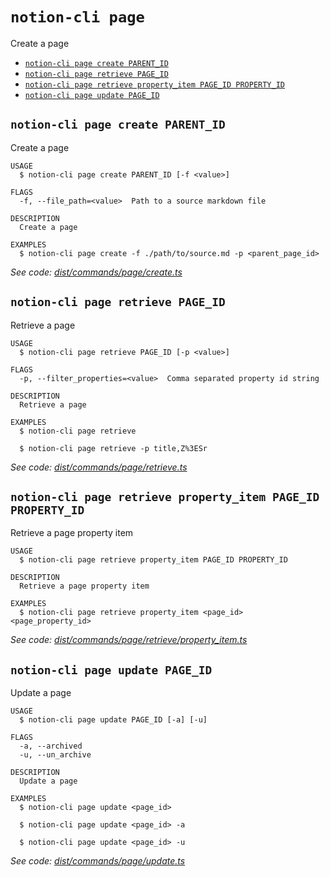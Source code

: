 `notion-cli page`
=================

Create a page

* [`notion-cli page create PARENT_ID`](#notion-cli-page-create-parent_id)
* [`notion-cli page retrieve PAGE_ID`](#notion-cli-page-retrieve-page_id)
* [`notion-cli page retrieve property_item PAGE_ID PROPERTY_ID`](#notion-cli-page-retrieve-property_item-page_id-property_id)
* [`notion-cli page update PAGE_ID`](#notion-cli-page-update-page_id)

## `notion-cli page create PARENT_ID`

Create a page

```
USAGE
  $ notion-cli page create PARENT_ID [-f <value>]

FLAGS
  -f, --file_path=<value>  Path to a source markdown file

DESCRIPTION
  Create a page

EXAMPLES
  $ notion-cli page create -f ./path/to/source.md -p <parent_page_id>
```

_See code: [dist/commands/page/create.ts](https://github.com/litencatt/notion-cli/blob/v0.10.0/dist/commands/page/create.ts)_

## `notion-cli page retrieve PAGE_ID`

Retrieve a page

```
USAGE
  $ notion-cli page retrieve PAGE_ID [-p <value>]

FLAGS
  -p, --filter_properties=<value>  Comma separated property id string

DESCRIPTION
  Retrieve a page

EXAMPLES
  $ notion-cli page retrieve

  $ notion-cli page retrieve -p title,Z%3ESr
```

_See code: [dist/commands/page/retrieve.ts](https://github.com/litencatt/notion-cli/blob/v0.10.0/dist/commands/page/retrieve.ts)_

## `notion-cli page retrieve property_item PAGE_ID PROPERTY_ID`

Retrieve a page property item

```
USAGE
  $ notion-cli page retrieve property_item PAGE_ID PROPERTY_ID

DESCRIPTION
  Retrieve a page property item

EXAMPLES
  $ notion-cli page retrieve property_item <page_id> <page_property_id>
```

_See code: [dist/commands/page/retrieve/property_item.ts](https://github.com/litencatt/notion-cli/blob/v0.10.0/dist/commands/page/retrieve/property_item.ts)_

## `notion-cli page update PAGE_ID`

Update a page

```
USAGE
  $ notion-cli page update PAGE_ID [-a] [-u]

FLAGS
  -a, --archived
  -u, --un_archive

DESCRIPTION
  Update a page

EXAMPLES
  $ notion-cli page update <page_id>

  $ notion-cli page update <page_id> -a

  $ notion-cli page update <page_id> -u
```

_See code: [dist/commands/page/update.ts](https://github.com/litencatt/notion-cli/blob/v0.10.0/dist/commands/page/update.ts)_
